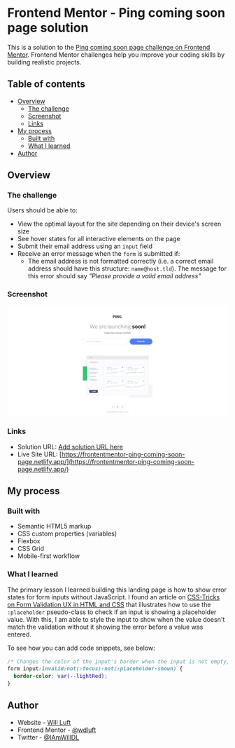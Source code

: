 # Frontend Mentor - Ping coming soon page solution

This is a solution to the [Ping coming soon page challenge on Frontend Mentor](https://www.frontendmentor.io/challenges/ping-single-column-coming-soon-page-5cadd051fec04111f7b848da). Frontend Mentor challenges help you improve your coding skills by building realistic projects.

## Table of contents

- [Overview](#overview)
  - [The challenge](#the-challenge)
  - [Screenshot](#screenshot)
  - [Links](#links)
- [My process](#my-process)
  - [Built with](#built-with)
  - [What I learned](#what-i-learned)
- [Author](#author)

## Overview

### The challenge

Users should be able to:

- View the optimal layout for the site depending on their device's screen size
- See hover states for all interactive elements on the page
- Submit their email address using an `input` field
- Receive an error message when the `form` is submitted if:
  - The email address is not formatted correctly (i.e. a correct email address should have this structure: `name@host.tld`). The message for this error should say _"Please provide a valid email address"_

### Screenshot

![](./design/FinalScreenshot.jpg)

### Links

- Solution URL: [Add solution URL here](https://frontentmentor-ping-coming-soon-page.netlify.app/)
- Live Site URL: [https://frontentmentor-ping-coming-soon-page.netlify.app/](https://frontentmentor-ping-coming-soon-page.netlify.app/)

## My process

### Built with

- Semantic HTML5 markup
- CSS custom properties (variables)
- Flexbox
- CSS Grid
- Mobile-first workflow

### What I learned

The primary lesson I learned building this landing page is how to show error states for form inputs without JavaScript. I found an article on [CSS-Tricks on Form Validation UX in HTML and CSS](https://css-tricks.com/form-validation-ux-html-css/) that illustrates how to use the `:placeholder` pseudo-class to check if an input is showing a placeholder value. With this, I am able to style the input to show when the value doesn't match the validation without it showing the error before a value was entered.

To see how you can add code snippets, see below:

```css
/* Changes the color of the input's border when the input is not empty, not in focus, and isn't valid */
form input:invalid:not(:focus):not(:placeholder-shown) {
  border-color: var(--lightRed);
}
```

## Author

- Website - [Will Luft](https://www.willluft.com)
- Frontend Mentor - [@wdluft](https://www.frontendmentor.io/profile/wdluft)
- Twitter - [@IAmWillDL](https://twitter.com/IAmWillDL)
